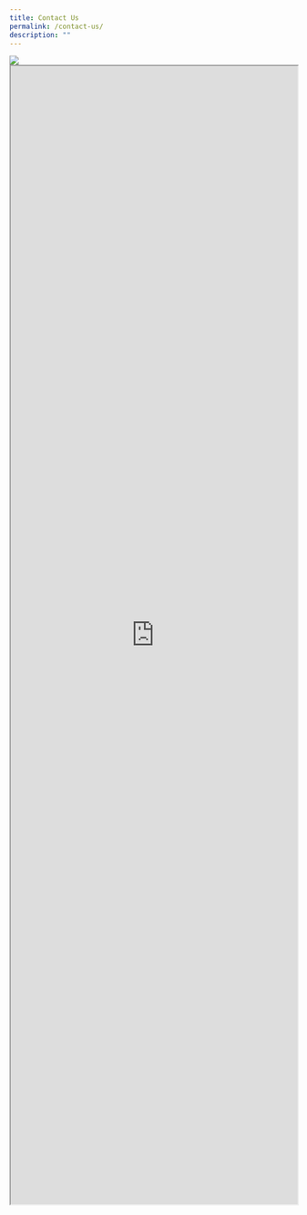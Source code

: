 ```yaml
---
title: Contact Us
permalink: /contact-us/
description: ""
---
```

<img style="width=10px;height=10px" src="https://res.cloudinary.com/alphapod/image/upload/v1695365562/Queenstown/images/lets-get-in-touch.png">

<iframe style="width:100%;height:2000px" src="https://form.gov.sg/60e3e7f6767aad0012645d4b" id="iframe"></iframe>